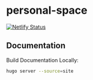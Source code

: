 # personal-space
[![Netlify Status](https://api.netlify.com/api/v1/badges/1629d967-8817-43d2-a166-f436d42bc0af/deploy-status)](https://app.netlify.com/sites/exquisite-torte-3aec3c/deploys)


## Documentation

Build Documentation Locally:

```bash
hugo server --source=site
```